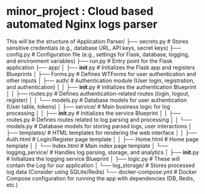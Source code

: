 # minor_project : Cloud based automated Nginx logs parser

This will be the structure of Application
Parser/
├── secrets.py                  # Stores sensitive credentials (e.g., database URL, API keys, secret keys)
├── config.py                   # Configuration file (e.g., settings for Flask, database, logging, and environment variables)
├── run.py                      # Entry point for the Flask application
├── app/
│   ├── __init__.py             # Initializes the Flask app and registers Blueprints
│   ├── Forms.py                # Defines WTForms for user authentication and other inputs
│   ├── auth/                   # Authentication module (User login, registration, and authentication)
│   │   ├── __init__.py         # Initializes the authentication Blueprint
│   │   ├── routes.py           # Defines authentication-related routes (login, logout, register)
│   │   └── models.py           # Database models for user authentication (User table, tokens)
│   ├── service/                # Main business logic for log processing
│   │   ├── __init__.py         # Initializes the service Blueprint
│   │   ├── routes.py           # Defines routes related to log parsing and processing
│   │   └── models.py           # Database models for storing parsed logs, user interactions
│   ├── templates/              # HTML templates for rendering the web interface
│   │   ├── Auth.html           # Login/Register page template
│   │   ├── Home.html           # Home page template
│   │   └── Index.html          # Main index page template
│   └── logging_service/        # Handles log parsing, storage, and analytics
│       ├── __init__.py         # Initializes the logging service Blueprint
│       ├── logic.py            # These will contain the Log for our application
│       └── log_storage/        # Stores processed log data (Consider using SQLite/Redis)
└── docker-compose.yml          # Docker Compose configuration for running the app with dependencies (DB, Redis, etc.)
